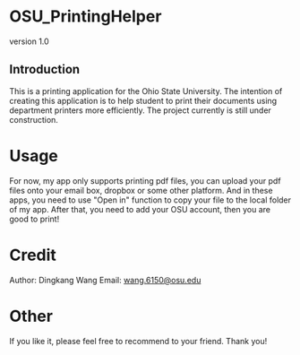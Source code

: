 # OSU_PrintingHelper
version 1.0

## Introduction

This is a printing application for the Ohio State University. The intention of creating this application is to help student to print their documents using department printers more efficiently. The project currently is still under construction.

# Usage

For now, my app only supports printing pdf files, you can upload your pdf files onto your email box, dropbox or some other platform. And in these apps, you need to use "Open in" function to copy your file to the local folder of my app. After that, you need to add your OSU account, then you are good to print!

# Credit

Author: Dingkang Wang
Email: wang.6150@osu.edu 

# Other

If you like it, please feel free to recommend to your friend. 
Thank you!
